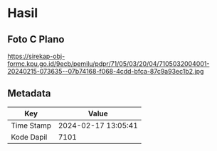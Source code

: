 # Hasil

## Foto C Plano

https://sirekap-obj-formc.kpu.go.id/9ecb/pemilu/pdpr/71/05/03/20/04/7105032004001-20240215-073635--07b74168-f068-4cdd-bfca-87c9a93ec1b2.jpg


## Metadata

| Key        | Value               |
| ---------- | ------------------- |
| Time Stamp | 2024-02-17 13:05:41 |
| Kode Dapil | 7101                |



